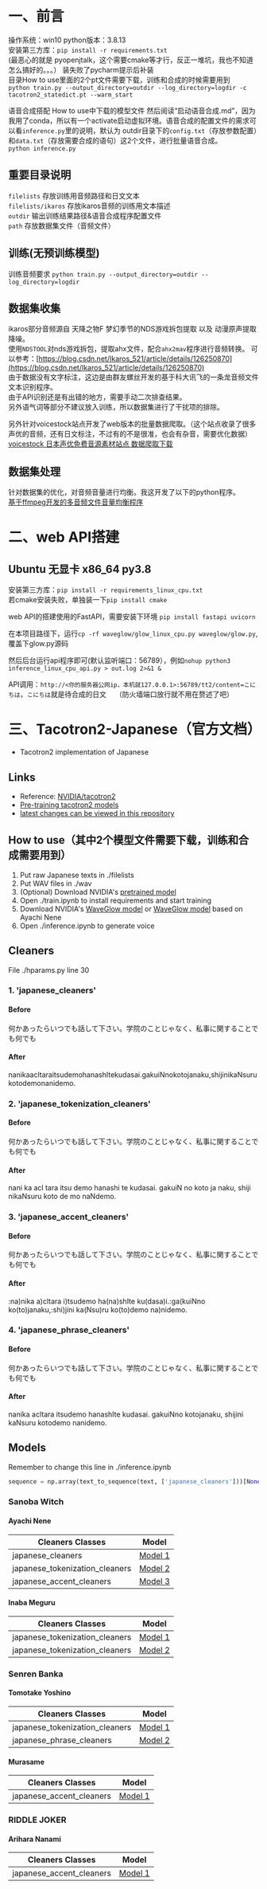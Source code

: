 # 一、前言
操作系统：win10
python版本：3.8.13  
安装第三方库：`pip install -r requirements.txt`  
(最恶心的就是 pyopenjtalk，这个需要cmake等才行，反正一堆坑，我也不知道怎么搞好的。。。）
装失败了pycharm提示后补装  
目录How to use里面的2个pt文件需要下载，训练和合成的时候需要用到  
`python train.py --output_directory=outdir --log_directory=logdir -c tacotron2_statedict.pt --warm_start`  

语音合成搭配 How to use中下载的模型文件 然后阅读“启动语音合成.md”，因为我用了conda，所以有一个activate启动虚拟环境。语音合成的配置文件的需求可以看`inference.py`里的说明，默认为 outdir目录下的`config.txt`（存放参数配置）和`data.txt`（存放需要合成的语句）这2个文件，进行批量语音合成。  
`python inference.py`  

## 重要目录说明
`filelists` 存放训练用音频路径和日文文本  
`filelists/ikaros` 存放ikaros音频的训练用文本描述  
`outdir` 输出训练结果路径&语音合成程序配置文件  
`path` 存放数据集文件（音频文件）  


## 训练(无预训练模型)
训练音频要求 
`python train.py --output_directory=outdir --log_directory=logdir`  

## 数据集收集
ikaros部分音频源自 天降之物F 梦幻季节的NDS游戏拆包提取 以及 动漫原声提取降噪。  
使用`NDSTOOL`对nds游戏拆包，提取ahx文件，配合`ahx2mav`程序进行音频转换。
可以参考：[https://blog.csdn.net/Ikaros_521/article/details/126250870](https://blog.csdn.net/Ikaros_521/article/details/126250870)  
由于数据没有文字标注，这边是由群友螺丝开发的基于科大讯飞的一条龙音频文件文本识别程序。  
由于API识别还是有出错的地方，需要手动二次排查结果。  
另外语气词等部分不建议放入训练，所以数据集进行了干扰项的排除。  


另外针对voicestock站点开发了web版本的批量数据爬取。（这个站点收录了很多声优的音频，还有日文标注，不过有的不是很准，也会有杂音，需要优化数据）  
[voicestock 日本声优免费音源素材站点 数据爬取下载](https://www.bilibili.com/video/BV1DP411w7QZ)

## 数据集处理
针对数据集的优化，对音频音量进行均衡。我这开发了以下的python程序。  
[基于ffmpeg开发的多音频文件音量均衡程序](https://ikaros.blog.csdn.net/article/details/128032824)  


# 二、web API搭建

## Ubuntu 无显卡 x86_64 py3.8
安装第三方库：`pip install -r requirements_linux_cpu.txt`  
若cmake安装失败，单独装一下`pip install cmake`  

web API的搭建使用的FastAPI，需要安装下环境 `pip install fastapi uvicorn`  

在本项目路径下，运行`cp -rf waveglow/glow_linux_cpu.py waveglow/glow.py`,覆盖下glow.py源码  

然后后台运行api程序即可(默认监听端口：56789），例如`nohup python3 inference_linux_cpu_api.py > out.log 2>&1 &`  

API调用：`http://<你的服务器公网ip，本机就127.0.0.1>:56789/tt2/content=こにちは`，`こにちは`就是待合成的日文　 
（防火墙端口放行就不用在赘述了吧）  


# 三、Tacotron2-Japanese（官方文档）
- Tacotron2 implementation of Japanese
## Links
* Reference: [NVIDIA/tacotron2](https://github.com/NVIDIA/tacotron2)
* [Pre-training tacotron2 models](https://github.com/CjangCjengh/tacotron2-japanese#models)
* [latest changes can be viewed in this repository](https://github.com/StarxSky/tacotron2-JP) 

## How to use（其中2个模型文件需要下载，训练和合成需要用到）
1. Put raw Japanese texts in ./filelists
2. Put WAV files in ./wav
3. (Optional) Download NVIDIA's [pretrained model](https://drive.google.com/file/d/1c5ZTuT7J08wLUoVZ2KkUs_VdZuJ86ZqA/view?usp=sharing)
4. Open ./train.ipynb to install requirements and start training
5. Download NVIDIA's [WaveGlow model](https://drive.google.com/open?id=1rpK8CzAAirq9sWZhe9nlfvxMF1dRgFbF) or [WaveGlow model](https://sjtueducn-my.sharepoint.com/:u:/g/personal/cjang_cjengh_sjtu_edu_cn/EbyZnGnCJclGl5q_M3KGWTUBq4IIqSLiGznFdqHbv3WM5A?e=8c2aWE) based on Ayachi Nene
6. Open ./inference.ipynb to generate voice

## Cleaners
File ./hparams.py line 30
### 1. 'japanese_cleaners'
#### Before
何かあったらいつでも話して下さい。学院のことじゃなく、私事に関することでも何でも
#### After
nanikaacltaraitsudemohanashItekudasai.gakuiNnokotojanaku,shijinikaNsurukotodemonanidemo.
### 2. 'japanese_tokenization_cleaners'
#### Before
何かあったらいつでも話して下さい。学院のことじゃなく、私事に関することでも何でも
#### After
nani ka acl tara itsu demo hanashi te kudasai. gakuiN no koto ja naku, shiji nikaNsuru koto de mo naNdemo.
### 3. 'japanese_accent_cleaners'
#### Before
何かあったらいつでも話して下さい。学院のことじゃなく、私事に関することでも何でも
#### After
:na)nika a)cltara i)tsudemo ha(na)shIte ku(dasa)i.:ga(kuiNno ko(to)janaku,:shi)jini ka(Nsu)ru ko(to)demo na)nidemo.
### 4. 'japanese_phrase_cleaners'
#### Before
何かあったらいつでも話して下さい。学院のことじゃなく、私事に関することでも何でも
#### After
nanika acltara itsudemo hanashIte kudasai. gakuiNno kotojanaku, shijini kaNsuru kotodemo nanidemo.

## Models
Remember to change this line in ./inference.ipynb
```python
sequence = np.array(text_to_sequence(text, ['japanese_cleaners']))[None, :]
```
### Sanoba Witch

#### Ayachi Nene 

| Cleaners  Classes | Model |
| ----------- | ----------- |
| japanese_cleaners      | [Model 1](https://sjtueducn-my.sharepoint.com/:u:/g/personal/cjang_cjengh_sjtu_edu_cn/ESltqOvyK3ZPsLMQwpv5FH0BoX8slLVsz3eUKwHHKkg9ww?e=vc5fdd) |
| japanese_tokenization_cleaners   | [Model 2](https://sjtueducn-my.sharepoint.com/:u:/g/personal/cjang_cjengh_sjtu_edu_cn/ETNLDYH_ZRpMmNR0VGALhNQB5-LiJOqTaWQz8tXtbvCV-g?e=7nf2Ec) |
|japanese_accent_cleaners| [Model 3](https://sjtueducn-my.sharepoint.com/:u:/g/personal/cjang_cjengh_sjtu_edu_cn/Eb0WROtOsYBInTmQQZHf36IBSXmyVd4JiCF7OnQjOZkjGg?e=qbbsv4) |



#### Inaba Meguru

| Cleaners  Classes | Model |
| ----------- | ----------- |
| japanese_tokenization_cleaners | [Model 1](https://sjtueducn-my.sharepoint.com/:u:/g/personal/cjang_cjengh_sjtu_edu_cn/Ed29Owd-E1NKstl_EFGZFVABe-F-a65jSAefeW_uEQuWxw?e=J628nT)|
| japanese_tokenization_cleaners | [Model 2](https://sjtueducn-my.sharepoint.com/:u:/g/personal/cjang_cjengh_sjtu_edu_cn/ER8C2tiu4-RPi_MtQ3TCuTkBVRvO1MgJOPAKpAUD4ZLiow?e=ktT81t) |



### Senren Banka
#### Tomotake Yoshino

| Cleaners Classes| Model |
| ----------- | ----------- |
| japanese_tokenization_cleaners| [Model 1](https://sjtueducn-my.sharepoint.com/:u:/g/personal/cjang_cjengh_sjtu_edu_cn/EdfFetSH3tpMr7nkiqAKzwEBXjuCRICcvgUortEvE4pdjw?e=UyvkyI)|
| japanese_phrase_cleaners| [Model 2](https://sjtueducn-my.sharepoint.com/:u:/g/personal/cjang_cjengh_sjtu_edu_cn/EeE4h5teC5xKms1VRnaNiW8BuqslFeR8VW7bCk7SWh2r8w?e=qADqbu)|


#### Murasame

| Cleaners Classes| Model |
| ----------- | ----------- |
| japanese_accent_cleaners| [Model 1](https://sjtueducn-my.sharepoint.com/:u:/g/personal/cjang_cjengh_sjtu_edu_cn/EVXUY5tNA4JOqsVL7of8GrEB4WFPrcZPRWX0MP_7G0RXfg?e=5wzBlw)|



### RIDDLE JOKER
#### Arihara Nanami

| Cleaners Classes| Model |
| ----------- | ----------- |
| japanese_accent_cleaners|[Model 1](https://sjtueducn-my.sharepoint.com/:u:/g/personal/cjang_cjengh_sjtu_edu_cn/EdxWxcjx5XdAncOdoTjtyK0BUvrigdcBb2LPmzL48q4smw?e=OlAU66)|


